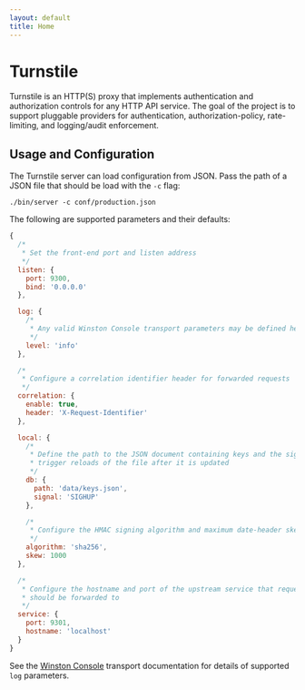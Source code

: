 ```yaml
---
layout: default
title: Home
---
```


# Turnstile

Turnstile is an HTTP(S) proxy that implements authentication and authorization controls for any HTTP API service. The goal of the project is to support pluggable providers for authentication, authorization-policy, rate-limiting, and logging/audit enforcement.

## Usage and Configuration

The Turnstile server can load configuration from JSON. Pass the path of a JSON file that should be load with the `-c` flag:

`./bin/server -c conf/production.json`

The following are supported parameters and their defaults:

```javascript
{
  /*
   * Set the front-end port and listen address
   */
  listen: {
    port: 9300,
    bind: '0.0.0.0'
  },

  log: {
    /*
     * Any valid Winston Console transport parameters may be defined here
     */
    level: 'info'
  },

  /*
   * Configure a correlation identifier header for forwarded requests
   */
  correlation: {
    enable: true,
    header: 'X-Request-Identifier'
  },

  local: {
    /*
     * Define the path to the JSON document containing keys and the signal that should
     * trigger reloads of the file after it is updated
     */
    db: {
      path: 'data/keys.json',
      signal: 'SIGHUP'
    },

    /*
     * Configure the HMAC signing algorithm and maximum date-header skew
     */
    algorithm: 'sha256',
    skew: 1000
  },

  /*
   * Configure the hostname and port of the upstream service that requests
   * should be forwarded to
   */
  service: {
    port: 9301,
    hostname: 'localhost'
  }
}
```

See the [Winston Console](https://github.com/winstonjs/winston/blob/master/docs/transports.md#console-transport) transport documentation for details of supported `log` parameters.
